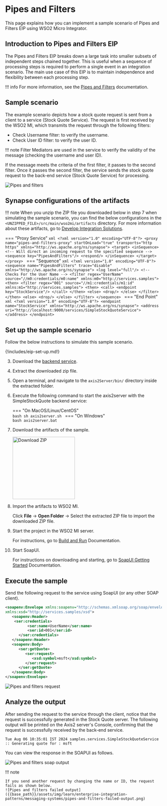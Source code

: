 # Pipes and Filters

This page explains how you can implement a sample scenario of Pipes and Filters EIP using WSO2 Micro Integrator.

## Introduction to Pipes and Filters EIP

The Pipes and Filters EIP breaks down a large task into smaller subsets of independent steps chained together. This is useful when a sequence of processing steps is required to perform a single event in an integration scenario. The main use case of this EIP is to maintain independence and flexibility between each processing step.

!!! info
    For more information, see the [Pipes and Filters](https://www.enterpriseintegrationpatterns.com/patterns/messaging/PipesAndFilters.html) documentation.

## Sample scenario

The example scenario depicts how a stock quote request is sent from a client to a service (Stock Quote Service). The request is first received by the WSO2 MI, which transmits the request through the following filters:

* Check Username filter: to verify the username.
* Check User ID filter: to verify the user ID.

!!! note
    Filter Mediators are used in the service to verify the validity of the message (checking the username and user ID).

If the message meets the criteria of the first filter, it passes to the second filter. Once it passes the second filter, the service sends the stock quote request to the back-end service (Stock Quote Service) for processing.

![Pipes and filters]({{base_path}}/assets/img/learn/enterprise-integration-patterns/messaging-systems/pipes-and-filters.png)

## Synapse configurations of the artifacts

!!! note
    When you unzip the ZIP file you downloaded below in step 7 when simulating the sample scenario, you can find the below configurations in the `<UNZIPPED_FILE>/src/main/wso2mi/artifacts` directory. For more information about these artifacts, go to [Develop Integration Solutions]({{base_path}}/develop/intro-integration-development/).

=== "Proxy Service"
    ```xml
    <?xml version="1.0" encoding="UTF-8"?>
    <proxy name="pipes-and-filters-proxy" startOnLoad="true" transports="http https"
        xmlns="http://ws.apache.org/ns/synapse">
        <target>
            <inSequence>
                <!-- Will direct an incoming request to the specified sequence -->
                <sequence key="PipesAndFilters"/>
                <respond/>
            </inSequence>
        </target>
    </proxy>
    ```
=== "Sequence"
    ```xml
    <?xml version="1.0" encoding="UTF-8"?>
    <sequence name="PipesAndFilters" trace="disable"
        xmlns="http://ws.apache.org/ns/synapse">
        <log level="full"/>
        <!-- Checks For the User Name -->
        <filter regex="UserName" source="//m0:credentials/m0:name"
            xmlns:m0="http://services.samples">
            <then>
                <filter regex="001" source="//m1:credentials/m1:id"
                    xmlns:m1="http://services.samples">
                    <then>
                        <call>
                            <endpoint key="StockService"/>
                        </call>
                    </then>
                    <else>
                        <drop/>
                    </else>
                </filter>
            </then>
            <else>
                <drop/>
            </else>
        </filter>
    </sequence>
    ```
=== "End Point"
    ```xml
    <?xml version="1.0" encoding="UTF-8"?>
    <endpoint name="StockService" xmlns="http://ws.apache.org/ns/synapse">
        <address uri="http://localhost:9000/services/SimpleStockQuoteService">
        </address>
    </endpoint>
    ```

## Set up the sample scenario

Follow the below instructions to simulate this sample scenario.

{!includes/eip-set-up.md!}

3. Download the [backend service](https://github.com/wso2-docs/WSO2_EI/blob/master/Back-End-Service/axis2Server.zip).

4. Extract the downloaded zip file.

5. Open a terminal, and navigate to the `axis2Server/bin/` directory inside the extracted folder.

6. Execute the following command to start the axis2server with the SimpleStockQuote backend service:

    === "On MacOS/Linux/CentOS"   
          ```bash
          sh axis2server.sh
          ```
    === "On Windows"                
          ```bash
          axis2server.bat
          ``` 

7. Download the artifacts of the sample.

    <a href="{{base_path}}/assets/attachments/learn/enterprise-integration-patterns/pipes-and-filters.zip">
        <img src="{{base_path}}/assets/img/integrate/connectors/download-zip.png" width="200" alt="Download ZIP">
    </a>

8. Import the artifacts to WSO2 MI.

    Click **File** -> **Open Folder** -> Select the extracted ZIP file to import the downloaded ZIP file.

9. Start the project in the WSO2 MI server.

    For instructions, go to [Build and Run]({{base_path}}/develop/deploy-artifacts/#build-and-run) Documentation.

10. Start SoapUI.

    For instructions on downloading and starting, go to [SoapUI Getting Started](https://www.soapui.org/getting-started/) Documentation.

## Execute the sample

Send the following request to the service using SoapUI (or any other SOAP client).

```xml
<soapenv:Envelope xmlns:soapenv="http://schemas.xmlsoap.org/soap/envelope/" xmlns:ser="http://services.samples"
xmlns:xsd="http://services.samples/xsd">
   <soapenv:Header>
    <ser:credentials>
          <ser:name>UserName</ser:name>
          <ser:id>001</ser:id>
      </ser:credentials>
   </soapenv:Header> 
   <soapenv:Body>
      <ser:getQuote>
         <ser:request>
            <xsd:symbol>msft</xsd:symbol>
         </ser:request>
      </ser:getQuote>
   </soapenv:Body>
</soapenv:Envelope>
```

![Pipes and filters request]({{base_path}}/assets/img/learn/enterprise-integration-patterns/messaging-systems/pipes-and-filters-request.png)

## Analyze the output

After sending the request to the service through the client, notice that the request is successfully generated in the Stock Quote server. The following output will be printed on the Axis2 server's Console, confirming that the request is successfully received by the back-end service.

```log
Tue Aug 06 10:35:01 IST 2024 samples.services.SimpleStockQuoteService :: Generating quote for : msft
```

You can view the response in the SOAPUI as follows. 

![Pipes and filters soap output]({{base_path}}/assets/img/learn/enterprise-integration-patterns/messaging-systems/pipes-and-filters-soap-output.png)

!!! note

    If you send another request by changing the name or ID, the request fails as shown below.
    ![Pipes and filters failed output]({{base_path}}/assets/img/learn/enterprise-integration-patterns/messaging-systems/pipes-and-filters-failed-output.png)
